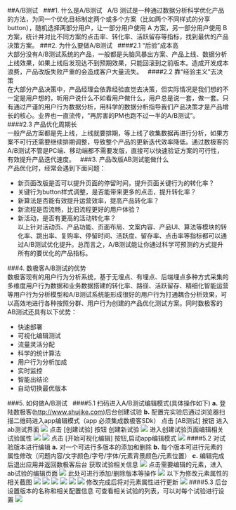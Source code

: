 ##A/B测试  
###1. 什么是A/B测试  
A/B 测试是一种通过数据分析科学优化产品的方法，为同一个优化目标制定两个或多个方案（比如两个不同样式的分享button），随机选择两部分用户，让一部分用户使用 A 方案，另一部分用户使用 B 方案，统计并对比不同方案的点击率、转化率、活跃留存等指标，找到最优的产品决策方案。
###2. 为什么要做A/B测试  
####2.1 “后验”成本高  
大部分没有A/B测试系统的产品，一般都是头脑风暴出方案、产品上线、数据分析上线效果，如果上线后发现达不到预期效果，只能回滚到之前版本。造成开发成本浪费，产品改版失败严重的会造成客户大量流失。  
####2.2 靠“经验主义”去决策  
在大部分产品决策中，产品经理会依靠经验直觉去决策，但实际情况是我们想的不一定是用户想的，听用户说什么不如看用户做什么，用户总是说一套，做一套。只有通过严谨的用户行为数据分析，用科学的数据分析指导我们产品决策才是产品增长的核心。业界也一直流传，“再厉害的PM也跑不过一半的A/B测试”。  
####2.3 产品优化周期长  
一般产品方案都是先上线，上线就要排期，等上线了收集数据再进行分析，如果方案不可行还需要继续排期调整，导致整个产品的更新迭代效率降低。通过数极客的A/B测试不管是PC端、移动端都不需要发版，直接可以快速验证方案的可行性，有效提升产品迭代速度。  
###3. 产品改版AB测试能做什么  
产品优化时，经常会遇到下面问题：  
 * 新页面改版是否可以提升页面的停留时间，提升页面关键行为的转化率？  
 * 关键行为button样式调整，是否能带来更多的点击，提升转化率？  
 * 新算法是否能有效提升运营效率，提高产品转化率？  
 * 新流程是否流畅，比旧流程更好的用户体验？  
 * 新活动，是否有更高的活动转化率？  
以上针对活动页、产品功能、页面布局、文案内容、产品UI、算法等模块的转化率、跳出率、复购率、停留时间、活跃度、留存率、点击率等指标都可以通过A/B测试优化提升。总而言之，A/B测试能让你通过科学可预测的方式提升所有的要优化的产品指标。  

###4. 数极客A/B测试的优势  
数极客现有的用户行为分析系统，基于无埋点、有埋点、后端埋点多种方式采集的多维度用户行为数据和业务数据搭建的转化率、路径、活跃留存、精细化智能运营等用户行为分析模型和A/B测试系统能形成很好的用户行为打通耦合分析效果，可以高效地进行各种按照分群、用户行为创建的产品优化测试方案。同时数极客的AB测试还具有以下优势：
 *	快速部署  
 *	可视化编辑测试  
 *	流量灵活分配  
 *	科学的统计算法  
 *	用户行为分析加成  
 *	实时监控  
 *	智能出结论  
 *	自动切换最优版本  

###5. 如何做A/B测试  
####5.1 扫码进入A/B测试编辑模式(具体操作如下)
**a.** 登陆数极客(<http://www.shujike.com>)后台创建试验
**b.** 配置完实验后通过浏览器扫描二维码进入app编辑模式（app 必须集成数极客SDk）
点击 [AB测试] 按钮 进入ab测试界面
![](http://www.shujike.com/docsimg/abtest_login.png)
点击 [创建试验] 按钮 创建新试验
![](http://www.shujike.com/docsimg/abtest_creat_1.png)
进入创建试验页面编辑相关试验属性
![](http://www.shujike.com/docsimg/abtest_creat_2.png)
![](http://www.shujike.com/docsimg/abtest_creat_3.png)
点击 [开始可视化编辑] 按钮,启动app编辑模式
![](http://www.shujike.com/docsimg/abtest_start.png)
####5.2 对试验版本进行编辑
**a.** 对一个可进行多版本的添加和删除
**b.** 每个版本可进行元素的属性修改（问题内容/文字颜色/字号/字体/元素背景颜色/元素位置）
**c.** 编辑完成后退出应用并返回数极客后台
获取试验相关信息
![](http://www.shujike.com/docsimg/abtest_get_test_info.png)
点击需要编辑的元素，进入ab试验的编辑页面
![](http://www.shujike.com/docsimg/abtest_edit.png)
此处可进行添加/删除版本等操作
![](http://www.shujike.com/docsimg/abtest_add_version.png)
以下为修改元素属性的相关截图
![](http://www.shujike.com/docsimg/abtest_edit_text.png)
![](http://www.shujike.com/docsimg/abtest_edit_text_color.png)
![](http://www.shujike.com/docsimg/abtest_edit_text_size.png)
![](http://www.shujike.com/docsimg/abtest_edit_text_typeface.png)
![](http://www.shujike.com/docsimg/abtest_add_background_color.png)
![](http://www.shujike.com/docsimg/abtest_edit_location.png)
修改完成后将对元素属性进行更新
![](http://www.shujike.com/docsimg/abtest_update_version.png)
####5.3 后台设置版本的名称和相关配置信息
可查看相关试验的列表，可以对每个试验进行设置
![](http://www.shujike.com/docsimg/abtest_list.png)

